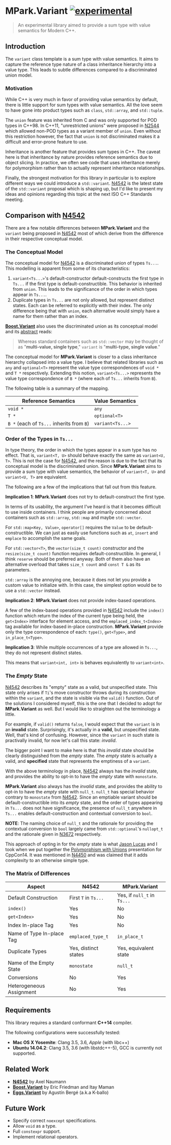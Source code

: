 # MPark.Variant [![experimental]](http://github.com/badges/stability-badges)

[experimental]: http://badges.github.io/stability-badges/dist/experimental.svg

> An experimental library aimed to provide a sum type with value semantics for
> Modern C++.

## Introduction

The `variant` class template is a sum type with value semantics. It aims to
capture the reference type nature of a class inheritance hierarchy into a value
type. This leads to subtle differences compared to a discriminated union model.

### Motivation

While C++ is very much in favor of providing value semantics by default, there
is little support for sum types with value semantics. All the love seem to
have gone into product types such as `class`, `std::array`, and `std::tuple`.

The `union` feature was inherited from C and was only supported for POD types
in C++98. In C++11, "unrestricted unions" were proposed in [N2544] which
allowed non-POD types as a variant member of `union`. Even without this
restriction however, the fact that `union` is not discriminated makes it a
difficult and error-prone feature to use.

Inheritance is another feature that provides sum types in C++. The caveat here
is that inheritance by nature provides reference semantics due to object
slicing. In practice, we often see code that uses inheritance merely for
polymorphism rather than to actually represent inheritance relationships.

Finally, the strongest motivation for this library in particular is to explore
different ways we could introduce a `std::variant`. [N4542] is the latest state
of the `std::variant` proposal which is shaping up, but I'd like to present my
ideas and opinions regarding this topic at the next ISO C++ Standards meeting.

[N2544]: http://www.open-std.org/jtc1/sc22/wg21/docs/papers/2008/n2544.pdf

## Comparison with [N4542]

There are a few notable differences between __MPark.Variant__ and the
`variant` being proposed in [N4542] most of which derive from the difference
in their respective conceptual model.

### The Conceptual Model

The conceptual model for [N4542] is a discriminated union of types `Ts...`.
This modelling is apparent from some of its characteristics:

1. `variant<Ts...>`'s default-constructor default-constructs the first type in
   `Ts...` if the first type is default-constructible. This behavior is
   inherited from `union`. This leads to the significance of the order in which
   types appear in `Ts...`.
1. Duplicate types in `Ts...` are not only allowed, but represent distinct
   states. Each can be referred to explicitly with their index. The only
   difference being that with `union`, each alternative would simply have a
   name for them rather than an index.

__[Boost.Variant]__ also uses the discriminated union as its conceptual model and
its [abstract] reads:

[abstract]: http://www.boost.org/doc/libs/1_58_0/doc/html/variant.html#variant.abstract

> Whereas standard containers such as `std::vector` may be thought of as
> "__multi-value, single type__," `variant` is "__multi-type, single value__."

The conceptual model for __MPark.Variant__ is closer to a class inheritance
hierarchy collapsed into a value type. I believe that related libraries such as
`any` and `optional<T>` represent the value type correspondences of `void *` and
`T *` respectively. Extending this notion, `variant<Ts...>` represents the value
type correspondence of `B *` (where each of `Ts...` inherits from `B`).

The following table is a summary of the mapping.

| Reference Semantics                       | Value Semantics        |
|-------------------------------------------|------------------------|
| `void *`                                  | `any`                  |
| `T *`                                     | `optional<T>`          |
| `B *` (each of `Ts...` inherits from `B`) | `variant<Ts...>`       |

### Order of the Types in `Ts...`

In type theory, the order in which the types appear in a sum type has no effect.
That is, `variant<T, U>` should behave exactly the same as `variant<U, T>`.
This is not the case for [N4542], and the reason is due to the fact that its
conceptual model is the discriminated union. Since __MPark.Variant__ aims to
provide a sum type with value semantics, the behavior of `variant<T, U>` and
`variant<U, T>` are equivalent.

The following are a few of the implications that fall out from this feature.

__Implication 1__: __MPark.Variant__ does not try to default-construct the
                   first type.

In terms of its usability, the argument I've heard is that it becomes difficult
to use inside containers. I think people are primarily concerned about
containers such as `std::array`, `std::map` and maybe `std::vector`.

For `std::map<Key, Value>`, `operator[]` requires the `Value` to be
default-constructible. We can just as easily use functions such as `at`,
`insert` and `emplace` to accomplish the same goals.

For `std::vector<T>`, the `vector(size_t count)` constructor and the
`resize(size_t count)` function requires default-constructible.
In general, I think `reserve` should be preferred anyway. Both of them also
have an alternative overload that takes `size_t count` and `const T &` as its
parameters.

`std::array` is the annoying one, because it does not let you provide a custom
value to initialize with. In this case, the simplest option would be to use a
`std::vector` instead.

__Implication 2__: __MPark.Variant__ does not provide index-based operations.

A few of the index-based operations provided in [N4542] include the `index()`
function which return the index of the current type being held, the `get<Index>`
interface for element access, and the `emplaced_index_t<Index>` tag available
for index-based in-place construction. __MPark.Variant__ provide only the type
correspondence of each: `type()`, `get<Type>`, and `in_place_t<Type>`.

__Implication 3__: While multiple occurrences of a type are allowed in `Ts...`,
                   they do not represent distinct states.

This means that `variant<int, int>` is behaves equivalently to `variant<int>`.

### The _Empty_ State

[N4542] describes its "empty" state as a valid, but unspecified state.
This state only arises if `Ti`'s move constructor throws during its construction
within the `variant`, and the state is visible via the `valid()` function.
Out of the solutions I considered myself, this is the one that I decided to
adopt for __MPark.Variant__ as well. But I would like to straighten out the
terminology a little.

For example, if `valid()` returns `false`, I would expect that the `variant` is
in an __invalid__ state. Surprisingly, it's actually in a __valid__, but
unspecified state. Well, that's kind of confusing. However, since the `variant`
in such state is practivally invalid, for now let's call this state: _invalid_.

The bigger point I want to make here is that this _invalid_ state should be
clearly distinguished from the _empty_ state. The _empty_ state is actually a
valid, and __specified__ state that represents the emptiness of a `variant`.

With the above terminology in place, [N4542] always has the _invalid_ state, and
provides the ability to opt-in to have the _empty_ state with `monostate`.

__MPark.Variant__ also always has the _invalid_ state, and provides the ability
to opt-in to have the _empty_ state with `null_t`. `null_t` has special
behavior contrary to `monostate` from [N4542]. Since an emptiable variant should
be default-constructible into its _empty_ state, and the order of types appearing
in `Ts...` does not have significance, the presence of `null_t` anywhere in
`Ts...` enables default-construction and contextual conversion to `bool`.

__NOTE__: The naming choice of `null_t` and the rationale for providing the
          contextual conversion to `bool` largely came from `std::optional`'s
          `nullopt_t` and the rationale given in [N3672] respectively.

[N3672]:http://www.open-std.org/jtc1/sc22/wg21/docs/papers/2013/n3672.html#rationale.bool_conversion

This approach of opting in for the _empty_ state is what [Jason Lucas] and I
took when we put together the [Polymorphism with Unions] presentation for
CppCon14. It was mentioned in [N4450] and was claimed that it adds complexity
to an otherwise simple type.

[Jason Lucas]: https://github.com/JasonL9000
[Polymorphism with Unions]: https://www.youtube.com/watch?v=uii2AfiMA0o
[N4450]: http://www.open-std.org/jtc1/sc22/wg21/docs/papers/2015/n4450.pdf

### The Matrix of Differences

| Aspect                    | N4542                | MPark.Variant               |
|---------------------------|----------------------|-----------------------------|
| Default Construction      | First `T` in `Ts...` | Yes, if `null_t` in `Ts...` |
| `index()`                 | Yes                  | No                          |
| `get<Index>`              | Yes                  | No                          |
| Index In-place Tag        | Yes                  | No                          |
| Name of Type In-place Tag | `emplaced_type_t`    | `in_place_t`                |
| Duplicate Types           | Yes, distinct states | Yes, equivalent state       |
| Name of the Empty State   | `monostate`          | `null_t`                    |
| Conversions               | No                   | Yes                         |
| Heterogeneous Assignment  | No                   | Yes                         |

## Requirements

This library requires a standard conformant __C++14__ compiler.

The following configurations were successfully tested:

* __Mac OS X Yosemite__: Clang 3.5, 3.6, _Apple_ (with libc++)
* __Ubuntu 14.04.2__: Clang 3.5, 3.6 (with libstdc++-5),
                      GCC is currently not supported.

## Related Work

* __[N4542]__ by Axel Naumann
* __[Boost.Variant]__ by Eric Friedman and Itay Maman
* __[Eggs.Variant]__ by Agustín Bergé (a.k.a K-ballo)

[N4542]: http://www.open-std.org/jtc1/sc22/wg21/docs/papers/2015/n4542.pdf
[Boost.Variant]: http://www.boost.org/doc/libs/1_58_0/doc/html/variant.html
[Eggs.Variant]: http://eggs-cpp.github.io/variant/

## Future Work

* Specify correct `noexcept` specifications.
* Allow `void` as a type.
* Full `constexpr` support.
* Implement relational operators.
